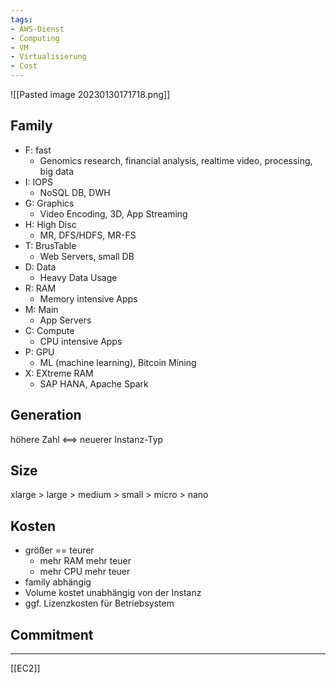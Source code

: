 ```yaml
---
tags:
- AWS-Dienst
- Computing
- VM
- Virtualisierung
- Cost
---
```

![[Pasted image 20230130171718.png]]
## Family
- F: fast
	- Genomics research, financial analysis, realtime video, processing, big data
- I: IOPS
	- NoSQL DB, DWH
- G: Graphics
	- Video Encoding, 3D, App Streaming
- H: High Disc
	- MR, DFS/HDFS, MR-FS
- T: BrusTable
	- Web Servers, small DB
- D: Data
	- Heavy Data Usage
- R: RAM
	- Memory intensive Apps
- M: Main
	- App Servers
- C: Compute
	- CPU intensive Apps
- P: GPU
	- ML (machine learning), Bitcoin Mining
- X: EXtreme RAM
	- SAP HANA, Apache Spark

## Generation
höhere Zahl <==> neuerer Instanz-Typ

## Size
xlarge > large > medium > small > micro > nano

## Kosten
- größer == teurer
	- mehr RAM mehr teuer
	- mehr CPU mehr teuer
- family abhängig
- Volume kostet unabhängig von der Instanz
- ggf. Lizenzkosten für Betriebsystem

## Commitment

---
[[EC2]]